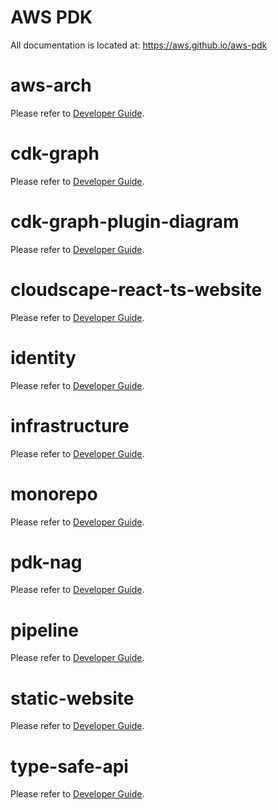 # AWS PDK

All documentation is located at: https://aws.github.io/aws-pdk

# aws-arch

Please refer to [Developer Guide](./docs/developer_guides/aws-arch/index.md).

# cdk-graph

Please refer to [Developer Guide](./docs/developer_guides/cdk-graph/index.md).

# cdk-graph-plugin-diagram

Please refer to [Developer Guide](./docs/developer_guides/cdk-graph-plugin-diagram/index.md).

# cloudscape-react-ts-website

Please refer to [Developer Guide](./docs/developer_guides/cloudscape-react-ts-website/index.md).

# identity

Please refer to [Developer Guide](./docs/developer_guides/identity/index.md).

# infrastructure

Please refer to [Developer Guide](./docs/developer_guides/infrastructure/index.md).

# monorepo

Please refer to [Developer Guide](./docs/developer_guides/monorepo/index.md).

# pdk-nag

Please refer to [Developer Guide](./docs/developer_guides/pdk-nag/index.md).

# pipeline

Please refer to [Developer Guide](./docs/developer_guides/pipeline/index.md).

# static-website

Please refer to [Developer Guide](./docs/developer_guides/static-website/index.md).

# type-safe-api

Please refer to [Developer Guide](./docs/developer_guides/type-safe-api/index.md).